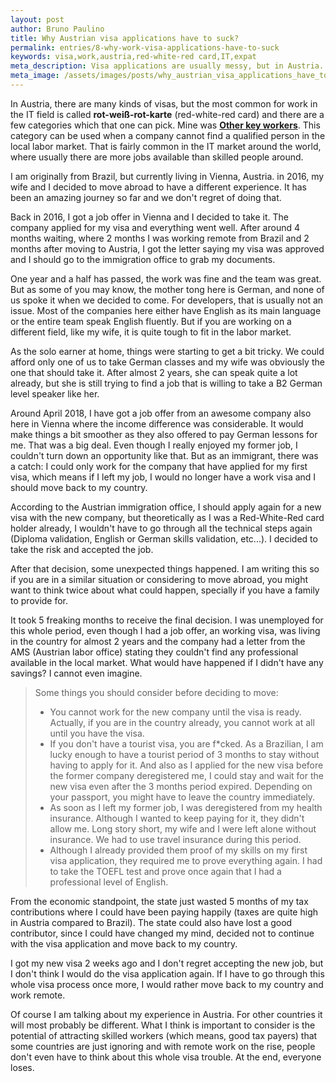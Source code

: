```yaml
---
layout: post
author: Bruno Paulino
title: Why Austrian visa applications have to suck?
permalink: entries/8-why-work-visa-applications-have-to-suck
keywords: visa,work,austria,red-white-red card,IT,expat
meta_description: Visa applications are usually messy, but in Austria... It's complicated.
meta_image: /assets/images/posts/why_austrian_visa_applications_have_to_suck.jpg
---
```


In Austria, there are many kinds of visas, but the most common for work in the IT field is called **rot-weiß-rot-karte** (red-white-red card) and there are a few categories which that one can pick. Mine was [**Other key workers**](https://www.migration.gv.at/en/types-of-immigration/permanent-immigration/other-key-workers/). This category can be used when a company cannot find a qualified person in the local labor market. That is fairly common in the IT market around the world, where usually there are more jobs available than skilled people around.

I am originally from Brazil, but currently living in Vienna, Austria. in 2016, my wife and I decided to move abroad to have a different experience. It has been an amazing journey so far and we don't regret of doing that.

Back in 2016, I got a job offer in Vienna and I decided to take it. The company applied for my visa and everything went well. After around 4 months waiting, where 2 months I was working remote from Brazil and 2 months after moving to Austria, I got the letter saying my visa was approved and I should go to the immigration office to grab my documents.

One year and a half has passed, the work was fine and the team was great. But as some of you may know, the mother tong here is German, and none of us spoke it when we decided to come. For developers, that is usually not an issue. Most of the companies here either have English as its main language or the entire team speak English fluently. But if you are working on a different field, like my wife, it is quite tough to fit in the labor market. 

As the solo earner at home, things were starting to get a bit tricky. We could afford only one of us to take German classes and my wife was obviously the one that should take it. After almost 2 years, she can speak quite a lot already, but she is still trying to find a job that is willing to take a B2 German level speaker like her.

Around April 2018, I have got a job offer from an awesome company also here in Vienna where the income difference was considerable. It would make things a bit smoother as they also offered to pay German lessons for me. That was a big deal. Even though I really enjoyed my former job, I couldn't turn down an opportunity like that. But as an immigrant, there was a catch: I could only work for the company that have applied for my first visa, which means if I left my job, I would no longer have a work visa and I should move back to my country.

According to the Austrian immigration office, I should apply again for a new visa with the new company, but theoretically as I was a Red-White-Red card holder already, I wouldn't have to go through all the technical steps again (Diploma validation, English or German skills validation, etc...). I decided to take the risk and accepted the job.

After that decision, some unexpected things happened. I am writing this so if you are in a similar situation or considering to move abroad, you might want to think twice about what could happen, specially if you have a family to provide for.

It took 5 freaking months to receive the final decision. I was unemployed for this whole period, even though I had a job offer, an working visa, was living in the country for almost 2 years and the company had a letter from the AMS (Austrian labor office) stating they couldn't find any professional available in the local market. What would have happened if I didn't have any savings? I cannot even imagine.

>Some things you should consider before deciding to move:
>
> - You cannot work for the new company until the visa is ready. Actually, if you are in the country already, you cannot work at all until you have the visa.
> - If you don't have a tourist visa, you are f\*cked. As a Brazilian, I am lucky enough to have a tourist period of 3 months to stay without having to apply for it. And also as I applied for the new visa before the former company deregistered me, I could stay and wait for the new visa even after the 3 months period expired. Depending on your passport, you might have to leave the country immediately.
> - As soon as I left my former job, I was deregistered from my health insurance. Although I wanted to keep  paying for it, they didn't allow me. Long story short, my wife and I were left alone without insurance. We  had to use travel insurance during this period.
> - Although I already provided them proof of my skills on my first visa application, they required me to prove everything again. I had to take the TOEFL test and prove once again that I had a professional level of English.

From the economic standpoint, the state just wasted 5 months of my tax contributions where I could have been paying happily (taxes are quite high in Austria compared to Brazil). The state could also have lost a good contributor, since I could have changed my mind, decided not to continue with the visa application and move back to my country.

I got my new visa 2 weeks ago and I don't regret accepting the new job, but I don't think I would do the visa application again. If I have to go through this whole visa process once more, I would rather move back to my country and work remote.

Of course I am talking about my experience in Austria. For other countries it will most probably be different. What I think is important to consider is the potential of attracting skilled workers (which means, good tax payers) that some countries are just ignoring and with remote work on the rise, people don't even have to think about this whole visa trouble.
At the end, everyone loses.
